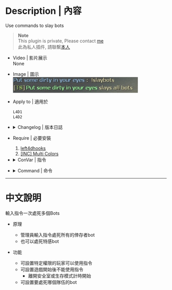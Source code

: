 # Description | 內容
Use commands to slay bots

> __Note__ <br/>
This plugin is private, Please contact [me](https://github.com/fbef0102/Game-Private_Plugin#私人插件列表-private-plugins-list)<br/>
此為私人插件, 請聯繫[本人](https://github.com/fbef0102/Game-Private_Plugin#私人插件列表-private-plugins-list)

* Video | 影片展示
<br/>None

* Image | 圖示
	<br/>![slay_bots_1](image/slay_bots_1.jpg)

* Apply to | 適用於
	```
	L4D1 
	L4D2
	```

* <details><summary>Changelog | 版本日誌</summary>

	* v1.0 (2022-12-21)
		* Initial Release
</details>

* Require | 必要安裝
	1. [left4dhooks](https://forums.alliedmods.net/showthread.php?t=321696)
	2. [[INC] Multi Colors](https://github.com/fbef0102/L4D1_2-Plugins/releases/tag/Multi-Colors)

* <details><summary>ConVar | 指令</summary>

	* cfg/sourcemod/slay_bots.cfg
		```php
		// Players with these flags have access to use command to slay bots. (Empty = Everyone, -1: Nobody)
		slay_bots_access_flag "z"

		// Changes how message displays. (0: Disable, 1:In chat, 2: In Hint Box, 3: In center text)
		slay_bots_announce_type "1"

		// 0=Plugin off, 1=Plugin on.
		slay_bots_enable "1"

		// If 1, block slay command once survivors leaving saferoom or survival begins
		slay_bots_game_block "0"

		// Slay which team bots. (1=Survivor, 2=Infected, 3=Both)
		slay_bots_team_bots "3"
		```
</details>

* <details><summary>Command | 命令</summary>
	
	* **Slay all bots**
		```php
		sm_slaybots
		```

	* **Teleport all bots to your position and slay them.**
		```php
		sm_nobots
		sm_nobot
		sm_nb
		```
</details>

- - - -
# 中文說明
輸入指令一次處死多個Bots

* 原理
	* 管理員輸入指令處死所有的倖存者bot
	* 也可以處死特感bot

* 功能
	* 可設置特定權限的玩家可以使用指令
	* 可設置遊戲開始後不能使用指令
		* 離開安全室或生存模式計時開始
	* 可設置要處死哪個隊伍的bot